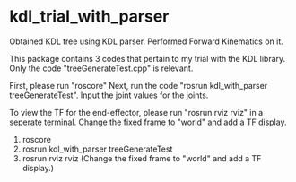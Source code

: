 # kdl_trial_with_parser
Obtained KDL tree using KDL parser. Performed Forward Kinematics on it. 

This package contains 3 codes that pertain to my trial with the KDL library.
Only the code "treeGenerateTest.cpp" is relevant.

First, please run "roscore"
Next, run the code "rosrun kdl_with_parser treeGenerateTest". Input the joint values for the joints.

To view the TF for the end-effector, please run "rosrun rviz rviz" in a seperate terminal. Change the fixed frame to "world" and add a TF display.

1) roscore
2) rosrun kdl_with_parser treeGenerateTest
3) rosrun rviz rviz (Change the fixed frame to "world" and add a TF display.)
